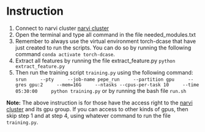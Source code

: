 <h1> Instruction </h1>

1. Connect to narvi cluster [narvi cluster](https://tuni-itc.github.io/wiki/Technical-Notes/tuni-narvi-cluster/)
2. Open the terminal and type all command in the file needed_modules.txt
3. Remember to always use the virtual environment torch-dcase that have just created to run the scripts. You can do so by running the following command `conda activate torch-dcase`.
4. Extract all features by running the file extract_feature.py `python extract_feature.py`
5. Then run the training script `training.py` using the following command: `srun     --pty     --job-name pepe_run     --partition gpu     --gres gpu:2     --mem=16G     --ntasks --cpus-per-task 10     --time 05:30:00     python training.py` or by running the bash file `run.sh` <br>

**Note:** 
The above instruction is for those have the access right to the [narvi cluster](https://tuni-itc.github.io/wiki/Technical-Notes/tuni-narvi-cluster/) and its gpu group. If you can access to other kinds of gpus, then skip step 1 and at step 4, using whatever command to run the file `training.py`.
